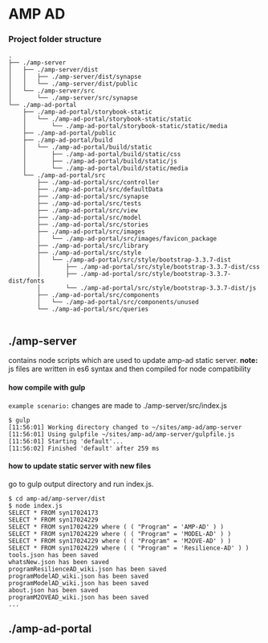 # AMP AD  

### Project folder structure 
```
.
├── ./amp-server
│   ├── ./amp-server/dist
│   │   ├── ./amp-server/dist/synapse
│   │   └── ./amp-server/dist/public
│   └── ./amp-server/src
│       └── ./amp-server/src/synapse
└── ./amp-ad-portal
    ├── ./amp-ad-portal/storybook-static
    │   └── ./amp-ad-portal/storybook-static/static
    │       └── ./amp-ad-portal/storybook-static/static/media
    ├── ./amp-ad-portal/public
    ├── ./amp-ad-portal/build
    │   └── ./amp-ad-portal/build/static
    │       ├── ./amp-ad-portal/build/static/css
    │       ├── ./amp-ad-portal/build/static/js
    │       └── ./amp-ad-portal/build/static/media
    └── ./amp-ad-portal/src
        ├── ./amp-ad-portal/src/controller
        ├── ./amp-ad-portal/src/defaultData
        ├── ./amp-ad-portal/src/synapse
        ├── ./amp-ad-portal/src/tests
        ├── ./amp-ad-portal/src/view
        ├── ./amp-ad-portal/src/model
        ├── ./amp-ad-portal/src/stories
        ├── ./amp-ad-portal/src/images
        │   └── ./amp-ad-portal/src/images/favicon_package
        ├── ./amp-ad-portal/src/library
        ├── ./amp-ad-portal/src/style
        │   └── ./amp-ad-portal/src/style/bootstrap-3.3.7-dist
        │       ├── ./amp-ad-portal/src/style/bootstrap-3.3.7-dist/css
        │       ├── ./amp-ad-portal/src/style/bootstrap-3.3.7-dist/fonts
        │       └── ./amp-ad-portal/src/style/bootstrap-3.3.7-dist/js
        ├── ./amp-ad-portal/src/components
        │   └── ./amp-ad-portal/src/components/unused
        └── ./amp-ad-portal/src/queries
 
```

## ./amp-server 
contains node scripts which are used to update amp-ad static server. **note:** js files are written in es6 syntax and then compiled for node compatibility

#### how compile with gulp
`example scenario:` changes are made to ./amp-server/src/index.js

```  
$ gulp 
[11:56:01] Working directory changed to ~/sites/amp-ad/amp-server  
[11:56:01] Using gulpfile ~/sites/amp-ad/amp-server/gulpfile.js  
[11:56:01] Starting 'default'...  
[11:56:02] Finished 'default' after 259 ms  
```

#### how to update static server with new files  
go to gulp output directory and run index.js. 

``` 
$ cd amp-ad/amp-server/dist
$ node index.js  
SELECT * FROM syn17024173
SELECT * FROM syn17024229
SELECT * FROM syn17024229 where ( ( "Program" = 'AMP-AD' ) )
SELECT * FROM syn17024229 where ( ( "Program" = 'MODEL-AD' ) )
SELECT * FROM syn17024229 where ( ( "Program" = 'M2OVE-AD' ) )
SELECT * FROM syn17024229 where ( ( "Program" = 'Resilience-AD' ) )
tools.json has been saved
whatsNew.json has been saved
programResilienceAD_wiki.json has been saved
programModelAD_wiki.json has been saved
programModelAD_wiki.json has been saved
about.json has been saved
programM2OVEAD_wiki.json has been saved
...
```

## ./amp-ad-portal  


























